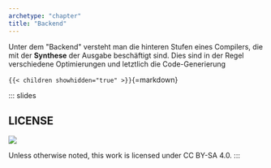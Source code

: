```yaml
---
archetype: "chapter"
title: "Backend"
---
```



Unter dem "Backend" versteht man die hinteren Stufen eines Compilers,
die mit der **Synthese** der Ausgabe beschäftigt sind. Dies sind in
der Regel verschiedene Optimierungen und letztlich die Code-Generierung


`{{< children showhidden="true" >}}`{=markdown}







<!-- DO NOT REMOVE - THIS IS A LAST SLIDE TO INDICATE THE LICENSE AND POSSIBLE EXCEPTIONS (IMAGES, ...). -->
::: slides
## LICENSE
![](https://licensebuttons.net/l/by-sa/4.0/88x31.png)

Unless otherwise noted, this work is licensed under CC BY-SA 4.0.
:::
